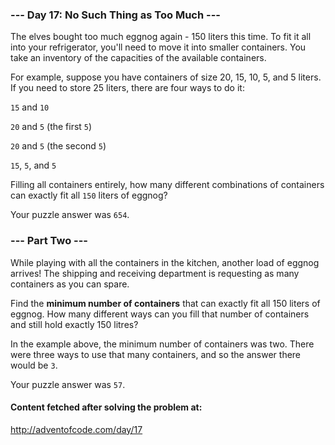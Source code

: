 ### --- Day 17: No Such Thing as Too Much ---

The elves bought too much eggnog again - 150 liters this time. To fit it all into your refrigerator, you'll need to move it into smaller containers. You take an inventory of the capacities of the available containers.

For example, suppose you have containers of size 20, 15, 10, 5, and 5 liters. If you need to store 25 liters, there are four ways to do it:

`15` and `10`

`20` and `5` (the first `5`)

`20` and `5` (the second `5`)

`15`, `5`, and `5`

Filling all containers entirely, how many different combinations of containers can exactly fit all `150` liters of eggnog?

Your puzzle answer was `654`.

### --- Part Two ---

While playing with all the containers in the kitchen, another load of eggnog arrives! The shipping and receiving department is requesting as many containers as you can spare.

Find the **minimum number of containers** that can exactly fit all 150 liters of eggnog. How many different ways can you fill that number of containers and still hold exactly 150 litres?

In the example above, the minimum number of containers was two. There were three ways to use that many containers, and so the answer there would be `3`.

Your puzzle answer was `57`.

#### Content fetched after solving the problem at:
http://adventofcode.com/day/17